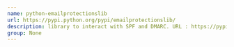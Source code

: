 ```yaml
---
name: python-emailprotectionslib
url: https://pypi.python.org/pypi/emailprotectionslib/
description: library to interact with SPF and DMARC. URL : https://pypi.python.org/pypi/emailprotectionslib/ Groups : None
group: None
---
```

